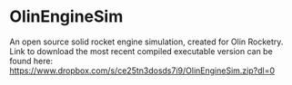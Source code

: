 # OlinEngineSim
An open source solid rocket engine simulation, created for Olin Rocketry. Link to download the most recent compiled executable version can be found here: https://www.dropbox.com/s/ce25tn3dosds7i9/OlinEngineSim.zip?dl=0

